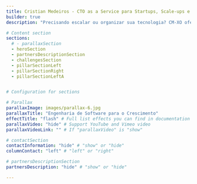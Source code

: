 ```yaml
---
title: Cristian Medeiros - CTO as a Service para Startups, Scale-ups e PMEs
builder: true
description: "Precisando escalar ou organizar sua tecnologia? CM-XO oferece CTO as a Service para startups, scale-ups e PMEs. Liderança executiva com experiência em iFood, Olis, Dafiti e Clicksign para acelerar seu crescimento."

# Content section
sections:
  # - parallaxSection
  - heroSection
  - partnersDescriptionSection
  - challengesSection
  - pillarSectionLeft
  - pillarSectionRight
  - pillarSectionLeftA


# Configuration for sections

# Parallax
parallaxImage: images/parallax-6.jpg
parallaxTitle: "Engenharia de Software para o Crescimento"
effectTitle: "flash" # Full list effects you can find in documentation theme
parallaxVideo: "hide" # Support YouTube and Vimeo video 
parallaxVideoLink: "" # If "parallaxVideo" is "show"

# contactSection
contactInformation: "hide" # "show" or "hide"
columnContact: "left" # "left" or "right"

# partnersDescriptionSection
partnersDescription: "hide" # "show" or "hide"

---
```

